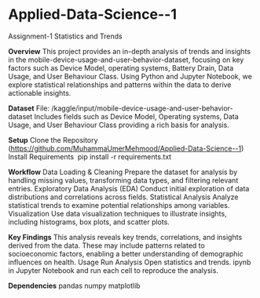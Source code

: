 # Applied-Data-Science--1
Assignment-1 Statistics and Trends

**Overview**
This project provides an in-depth analysis of trends and insights in the mobile-device-usage-and-user-behavior-dataset, focusing on key factors such as Device Model, operating systems, Battery Drain, Data Usage, and User Behaviour Class. Using Python and Jupyter Notebook, we explore statistical relationships and patterns within the data to derive actionable insights.

**Dataset**
File: /kaggle/input/mobile-device-usage-and-user-behavior-dataset Includes fields such as Device Model, Operating systems, Data Usage, and User Behaviour Class providing a rich basis for analysis.

**Setup**
Clone the Repository (https://github.com/MuhammaUmerMehmood/Applied-Data-Science--1) Install Requirements  pip install -r requirements.txt  

**Workflow**
Data Loading & Cleaning Prepare the dataset for analysis by handling missing values, transforming data types, and filtering relevant entries. Exploratory Data Analysis (EDA) Conduct initial exploration of data distributions and correlations across fields. Statistical Analysis Analyze statistical trends to examine potential relationships among variables. Visualization Use data visualization techniques to illustrate insights, including histograms, box plots, and scatter plots.

**Key Findings**
This analysis reveals key trends, correlations, and insights derived from the data. These may include patterns related to socioeconomic factors, enabling a better understanding of demographic influences on health. Usage Run Analysis Open statistics and trends. ipynb in Jupyter Notebook and run each cell to reproduce the analysis.

**Dependencies**
pandas numpy matplotlib
